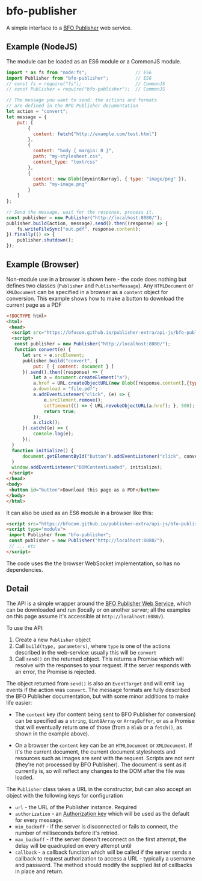 bfo-publisher
=============

A simple interface to a [BFO Publisher](https://publisher.bfo.com) web service.

Example (NodeJS)
---
The module can be loaded as an ES6 module or a CommonJS module.

```js
import * as fs from "node:fs";                  // ES6
import Publisher from "bfo-publisher";          // ES6
// const fs = require("fs");                    // CommonJS
// const Publisher = require("bfo-publisher");  // CommonJS

// The message you want to send: the actions and formats
// are defined in the BFO Publisher documentation
let action = "convert";
let message = {
    put: [
        {
          content: fetch("http://example.com/test.html")
        },
        {
          content: "body { margin: 0 }",
          path: "my-stylesheet.css",
          content_type: "text/css"
        },
        {
          content: new Blob([myuint8array], { type: "image/png" }),
          path: "my-image.png"
        }
    ]
};

// Send the message, wait for the response, process it.
const publisher = new Publisher("http://localhost:8080/");
publisher.build(action, message).send().then((response) => {
    fs.writeFileSync("out.pdf", response.content);
}).finally(() => {
    publisher.shutdown();
});
```

Example (Browser)
---

Non-module use in a browser is shown here - the code does nothing but defines two classes (`Publisher` and `PublisherMessage`).
Any `HTMLDocument` or `XMLDocument` can be specified in a browser as a `content` object for conversion.
This example shows how to make a button to download the current page as a PDF

```html
<!DOCTYPE html>
<html>
 <head>
  <script src="https://bfocom.github.io/publisher-extra/api-js/bfo-publisher/publisher-common.js"></script>
  <script>
   const publisher = new Publisher("http://localhost:8080/");
   function convert(e) {
      let src = e.srcElement;
      publisher.build("convert", {
          put: [ { content: document } ]
      }).send().then((response) => {
          let a = document.createElement("a");
          a.href = URL.createObjectURL(new Blob([response.content],{type:response.content_type}));
          a.download = "file.pdf";
          a.addEventListener("click", (e) => {
              e.srcElement.remove();
              setTimeout(() => { URL.revokeObjectURL(a.href); }, 500);
              return true;
          });
          a.click();
      }).catch((e) => {
          console.log(e);
      });
  }
  function initialize() {
      document.getElementById("button").addEventListener("click", convert);
  }
  window.addEventListener("DOMContentLoaded", initialize);
 </script>
</head>
<body>
 <button id="button">Download this page as a PDF</button>
</body>
</html>
```

It can also be used as an ES6 module in a browser like this:

```html
<script src="https://bfocom.github.io/publisher-extra/api-js/bfo-publisher/publisher-module.js" type="module"></script>
<script type="module">
 import Publisher from "bfo-publisher";
 const publisher = new Publisher("http://localhost:8080/");
 // ... etc
</script>
```

The code uses the the browser WebSocket implementation, so has no dependencies.

Detail
---

The API is a simple wrapper around the [BFO Publisher Web Service](https://publisher.bfo.com/live/help/#_web_service),
which can be downloaded and run (locally or on another server; all the examples on this page assume it's accessible
at `http://localhost:8080/`).

To use the API:

1. Create a new `Publisher` object
2. Call `build(type, parameters)`, where `type` is one of the actions described in the web-service: usually this will
   be `convert`
3. Call `send()` on the returned object. This returns a Promise which will resolve with the responses to your request.
   If the server responds with an error, the Promise is rejected.

The object returned from `send()` is also an `EventTarget` and will emit `log` events if the action was `convert`.
The message formats are fully described the BFO Publisher documentation, but with some minor additions to make
life easier:

* The `content` key (for content being sent to BFO Publisher for conversion) can be specified as a `string`, `Uint8Array`
  or `ArrayBuffer`, or as a Promise that will eventually return one of those (from a `Blob` or a `fetch()`, as shown in the example above).

* On a browser the `content` key can be an `HTMLDocument` or `XMLDocument`. If it's the current document, the current
  document stylesheets and resources such as images are sent with the request. Scripts are not sent (they're not processed by BFO Publisher).
  The document is sent as it currently is, so will reflect any changes to the DOM after the file was loaded.

The `Publisher` class takes a URL in the constructor, but can also accept an object with the following keys for configuration

* `url` - the URL of the Publisher instance. Required
* `authorization` - an [Authorization key](https://publisher.bfo.com/live/help/#_access_control) which will be used
 as the default for every message.
* `min_backoff` - if the server is disconnected or fails to connect, the number of milliseconds before it's retried.
* `max_backoff` - if the server doesn't reconnect on the first attempt, the delay will be quadrupled on every attempt until
* `callback` - a callback function which will be called if the server sends a callback to request authorization to access
a URL - typically a username and password. The method should modify the supplied list of callbacks in place and return.
